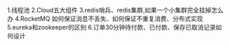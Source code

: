 1.线程池
2.Cloud五大组件
3.redis哨兵、redis集群,如果一个小集群完全挂掉怎么办
4.RocketMQ 如何保证消息不丢失、如何保证不重复消费、分布式实现
5.eureka和zookeeper的区别
6.订单30分钟待付款、已付款、保存已取消记录如何设计
    
